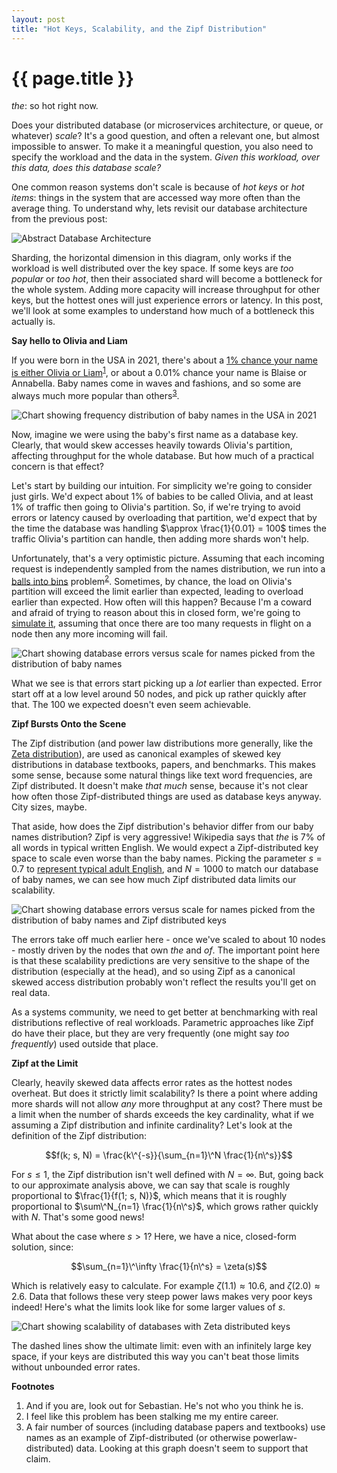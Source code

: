 ```yaml
---
layout: post
title: "Hot Keys, Scalability, and the Zipf Distribution"
---
```


{{ page.title }}
================

<p class="meta"><i>the</i>: so hot right now.</p>

<script src="https://polyfill.io/v3/polyfill.min.js?features=es6"></script>
<script>
  MathJax = {
    tex: {inlineMath: [['$', '$'], ['\\(', '\\)']]}
  };
</script>
<script id="MathJax-script" async src="https://cdn.jsdelivr.net/npm/mathjax@3/es5/tex-mml-chtml.js"></script>

Does your distributed database (or microservices architecture, or queue, or whatever) *scale*? It's a good question, and often a relevant one, but almost impossible to answer. To make it a meaningful question, you also need to specify the workload and the data in the system. *Given this workload, over this data, does this database scale?*

One common reason systems don't scale is because of *hot keys* or *hot items*: things in the system that are accessed way more often than the average thing. To understand why, lets revisit our database architecture from the previous post:

![Abstract Database Architecture](/blog/images/db_basic_arch.png)

Sharding, the horizontal dimension in this diagram, only works if the workload is well distributed over the key space. If some keys are *too popular* or *too hot*, then their associated shard will become a bottleneck for the whole system. Adding more capacity will increase throughput for other keys, but the hottest ones will just experience errors or latency. In this post, we'll look at some examples to understand how much of a bottleneck this actually is.

**Say hello to Olivia and Liam**

If you were born in the USA in 2021, there's about a [1% chance your name is either Olivia or Liam](https://www.ssa.gov/cgi-bin/popularnames.cgi)<sup>[1](#foot1)</sup>, or about a 0.01% chance your name is Blaise or Annabella. Baby names come in waves and fashions, and so some are always much more popular than others<sup>[3](#foot3)</sup>.

![Chart showing frequency distribution of baby names in the USA in 2021](/blog/images/baby_names.png)

Now, imagine we were using the baby's first name as a database key. Clearly, that would skew accesses heavily towards Olivia's partition, affecting throughput for the whole database. But how much of a practical concern is that effect?

Let's start by building our intuition. For simplicity we're going to consider just girls. We'd expect about 1% of babies to be called Olivia, and at least 1% of traffic then going to Olivia's partition. So, if we're trying to avoid errors or latency caused by overloading that partition, we'd expect that by the time the database was handling $\approx \frac{1}{0.01} = 100$ times the traffic Olivia's partition can handle, then adding more shards won't help.

Unfortunately, that's a very optimistic picture. Assuming that each incoming request is independently sampled from the names distribution, we run into a [balls into bins](https://brooker.co.za/blog/2018/01/01/balls-into-bins.html) problem<sup>[2](#foot2)</sup>. Sometimes, by chance, the load on Olivia's partition will exceed the limit earlier than expected, leading to overload earlier than expected. How often will this happen? Because I'm a coward and afraid of trying to reason about this in closed form, we're going to [simulate it](https://brooker.co.za/blog/2022/04/11/simulation.html), assuming that once there are too many requests in flight on a node then any more incoming will fail.

![Chart showing database errors versus scale for names picked from the distribution of baby names](/blog/images/hot_keys_babies.png)

What we see is that errors start picking up a *lot* earlier than expected. Error start off at a low level around 50 nodes, and pick up rather quickly after that. The 100 we expected doesn't even seem achievable.

**Zipf Bursts Onto the Scene**

The Zipf distribution (and power law distributions more generally, like the [Zeta distribution](https://en.wikipedia.org/wiki/Zeta_distribution)), are used as canonical examples of skewed key distributions in database textbooks, papers, and benchmarks. This makes some sense, because some natural things like text word frequencies, are Zipf distributed. It doesn't make *that much* sense, because it's not clear how often those Zipf-distributed things are used as database keys anyway. City sizes, maybe.

That aside, how does the Zipf distribution's behavior differ from our baby names distribution? Zipf is very aggressive! Wikipedia says that *the* is 7% of all words in typical written English. We would expect a Zipf-distributed key space to scale even worse than the baby names. Picking the parameter $s = 0.7$ to [represent typical adult English](https://journals.plos.org/plosone/article?id=10.1371/journal.pone.0053227), and $N = 1000$ to match our database of baby names, we can see how much Zipf distributed data limits our scalability.

![Chart showing database errors versus scale for names picked from the distribution of baby names and Zipf distributed keys](/blog/images/hot_keys_babies_zipf.png)

The errors take off much earlier here - once we've scaled to about 10 nodes - mostly driven by the nodes that own *the* and *of*. The important point here is that these scalability predictions are very sensitive to the shape of the distribution (especially at the head), and so using Zipf as a canonical skewed access distribution probably won't reflect the results you'll get on real data.

As a systems community, we need to get better at benchmarking with real distributions reflective of real workloads. Parametric approaches like Zipf do have their place, but they are very frequently (one might say *too frequently*) used outside that place.

**Zipf at the Limit**

Clearly, heavily skewed data affects error rates as the hottest nodes overheat. But does it strictly limit scalability? Is there a point where adding more shards will not allow *any* more throughput at any cost? There must be a limit when the number of shards exceeds the key cardinality, what if we assuming a Zipf distribution and infinite cardinality? Let's look at the definition of the Zipf distribution:

$$f(k; s, N) = \frac{k\^{-s}}{\sum_{n=1}\^N \frac{1}{n\^s}}$$

For $s \leq 1$, the Zipf distribution isn't well defined with $N = \infty$. But, going back to our approximate analysis above, we can say that scale is roughly proportional to $\frac{1}{f(1; s, N)}$, which means that it is roughly proportional to $\sum\^N_{n=1} \frac{1}{n\^s}$, which grows rather quickly with $N$. That's some good news!

What about the case where $s > 1$? Here, we have a nice, closed-form solution, since:

$$\sum_{n=1}\^\infty \frac{1}{n\^s} = \zeta(s)$$

Which is relatively easy to calculate. For example $\zeta(1.1) \approx 10.6$, and $\zeta(2.0) \approx 2.6$. Data that follows these very steep power laws makes very poor keys indeed! Here's what the limits look like for some larger values of $s$.

![Chart showing scalability of databases with Zeta distributed keys](/blog/images/zipf_limit.png)

The dashed lines show the ultimate limit: even with an infinitely large key space, if your keys are distributed this way you can't beat those limits without unbounded error rates.

**Footnotes**

1. <a name="foot1"></a> And if you are, look out for Sebastian. He's not who you think he is.
1. <a name="foot2"></a> I feel like this problem has been stalking me my entire career.
1. <a name="foot3"></a> A fair number of sources (including database papers and textbooks) use names as an example of Zipf-distributed (or otherwise powerlaw-distributed) data. Looking at this graph doesn't seem to support that claim.
